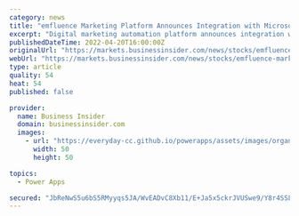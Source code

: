 ```yaml
---
category: news
title: "emfluence Marketing Platform Announces Integration with Microsoft Power Apps"
excerpt: "Digital marketing automation platform announces integration with Microsoft Power Apps, providing powerful marketing automation capabilities to"
publishedDateTime: 2022-04-20T16:00:00Z
originalUrl: "https://markets.businessinsider.com/news/stocks/emfluence-marketing-platform-announces-integration-with-microsoft-power-apps-1031368428"
webUrl: "https://markets.businessinsider.com/news/stocks/emfluence-marketing-platform-announces-integration-with-microsoft-power-apps-1031368428"
type: article
quality: 54
heat: 54
published: false

provider:
  name: Business Insider
  domain: businessinsider.com
  images:
    - url: "https://everyday-cc.github.io/powerapps/assets/images/organizations/businessinsider.com-50x50.jpg"
      width: 50
      height: 50

topics:
  - Power Apps

secured: "JbReNwS5u6bS5RMyyqs5JA/WvEADvC8Xb11/E+Ja5x5ckrJVUSwe9/Y8r4SSLGqaL3SAzHnHL+4y8tU6vkCAQIGM72DJMWQA4CthEPcLL2Cp3iHwD5mFdCCCJXnCllmf4yBjpGm19K7NgWZESrE/CLfdy1SnY+PXlLzWy+ezH0bex6Muyjl8l/V92q6OHtxT2iEZdqjV5EUnEzS8vBQwNRl0OLrDOKGc/os/TkKZMuZySbgqv7SCZOMMgTE/YVjGEHl613cOHt1iFGF0yHAzCujY7sQZwvnnFGeK0L+mz6nv/7r8jBy1pAyMDGSL+HhzpinrCoL+3ajIyH+OAs8d3zWtjgCkGBzuyMyPo0EEupk=;/07QWz4GBLTSumSYm/OkvQ=="
---
```


